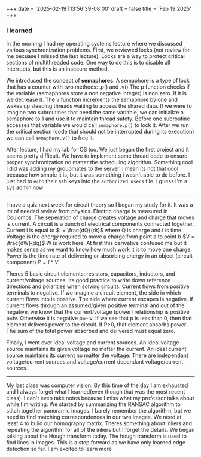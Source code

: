 +++
date = '2025-02-19T13:56:39-08:00'
draft = false
title = 'Feb 19 2025'
+++

### i learned
In the morning I had my operating systems lecture where we discussed various synchronization problems. First, we reviewed
locks (not review for me becuase I missed the last lecture). Locks are a way to protect critical sections of multithreaded
code. One way to do this is to disable all interrupts, but this is an insecure method. 

We introduced the concept of **semaphores**. A semaphore is a type of lock that has a counter with two methods: 
.p() and .v() The p function checks if the variable (semaphores store a non negative integer) is non zero. If it is 
we decrease it. The v function increments the
semaphore by one and wakes up sleeping threads waiting to access the shared data. If we were to imagine two subroutines that
need the same variable, we can initialize a semaphore to 1 and use it to maintain thread safety. Before one subroutine 
accesses that variable we would call `semaphore.p()` to lock it. After we run the critical section (code that should not be
interrupted during its execution) we can call `semaphore.v()` to free it. 

After lecture, I had my lab for OS too. We just began the first project and it seems pretty difficult. We have to implement some thread code to ensure 
proper synchronization no matter the scheduling algorithm. Something cool I did was adding my groupmates to the server. I 
mean its not that cool because how simple it is, but it was something i wasn't able to do before. I just had to `echo` their
ssh keys into the `authorized_users` file. I guess I'm a sys admin now

---

I have a quiz next week for circuit theory so I began my study for it. It was a lot of needed review from physics. Electric
charge is measured in Coulombs. The seperation of charge creates voltage and charge that moves is current. A circuit is a 
bunch of electrical components connected together. Current i is equal to $I = \frac{dQ}{dt}$ where Q is charge and t is time.
Voltage is the energy required to move a charge from point a to point b $V = \frac{dW}{dq}$ W is work here. 
At first this derivative confused me but it makes sense as we want to know how much work it is to move one charge. 
Power is the time rate of delivering or absorbing energy in an object (circuit component) $P = I * V$ 

Theres 5 basic circuit elements: resistors, capacitors, inductors, and current/voltage sources. Its good practice to write
down reference directions and polarities when solving circuits. Current flows from positive terminals to negative. If we 
imagine a circuit element, the side in which current flows into is positive. The side where current escapes is negative. If
current flows through an assumed/given positive terminal and out of the negative, we know that the current/voltage (power)
relationship is positive p=iv. Otherwise it is negative p=-iv. If we see that p is less than 0, then that element delivers
power to the circuit. If P>0, that element absorbs power. The sum of the total power absorbed and delivered must equal zero.

Finally, I went over ideal voltage and current sources. An ideal voltage source maintains its given voltage no matter the 
current. An ideal current source maintains its current no matter the voltage. There are independant voltage/current sources
and voltage/current dependant voltage/current sources. 

---

My last class was computer vision. By this time of the day I am exhausted and I always forget what I learned(even though 
that was the most recent class). I can't even take notes because I miss what my professor talks about while I'm writing. 
We started by summarizing the RANSAC algorithm to stitch together panoramic images. I barely remember the algorithm, but we
need to find matching correspondences in our two images. We need at least 4 to build our homography matrix. Theres something
about inliers and repeating the algorithm for all of the inliers but I forget the details. We began talking about the
Hough transform today. The hough transform is used to find lines in images. This is a step forward as we have only learned
edge detection so far. I am excited to learn more
